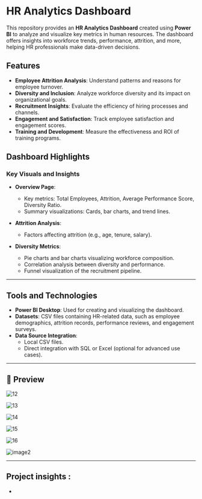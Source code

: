 # HR Analytics Dashboard

This repository provides an **HR Analytics Dashboard** created using **Power BI** to analyze and visualize key metrics in human resources. The dashboard offers insights into workforce trends, performance, attrition, and more, helping HR professionals make data-driven decisions.

## Features

- **Employee Attrition Analysis**: Understand patterns and reasons for employee turnover.
- **Diversity and Inclusion**: Analyze workforce diversity and its impact on organizational goals.
- **Recruitment Insights**: Evaluate the efficiency of hiring processes and channels.
- **Engagement and Satisfaction**: Track employee satisfaction and engagement scores.
- **Training and Development**: Measure the effectiveness and ROI of training programs.

## Dashboard Highlights

### Key Visuals and Insights
- **Overview Page**:
  - Key metrics: Total Employees, Attrition, Average Performance Score, Diversity Ratio.
  - Summary visualizations: Cards, bar charts, and trend lines.
  
- **Attrition Analysis**:
  - Factors affecting attrition (e.g., age, tenure, salary).
  
- **Diversity Metrics**:
  - Pie charts and bar charts visualizing workforce composition.
  - Correlation analysis between diversity and performance.
  - Funnel visualization of the recruitment pipeline.

---

## Tools and Technologies

- **Power BI Desktop**: Used for creating and visualizing the dashboard.
- **Datasets**: CSV files containing HR-related data, such as employee demographics, attrition records, performance reviews, and engagement surveys.
- **Data Source Integration**:
  - Local CSV files.
  - Direct integration with SQL or Excel (optional for advanced use cases).

---
## 📸 Preview  




![12](https://github.com/user-attachments/assets/f6ca1510-72f7-45a1-91e9-445208487ea5)




![13](https://github.com/user-attachments/assets/db44e9aa-cb9a-465d-81aa-bedfd0f571ed)




![14](https://github.com/user-attachments/assets/01b84b53-29c7-421a-8c3d-6939b1917ab5)





![15](https://github.com/user-attachments/assets/a3bde182-78bd-4a9f-a35c-65bc8c22faab)





![16](https://github.com/user-attachments/assets/0652c394-1abf-4e41-8fe2-ce52b42ba987)





![image2](https://github.com/user-attachments/assets/6bd5d5b1-82c5-42fb-a3cd-57fcbe33d9fd)





---
## Project insights :

- 



